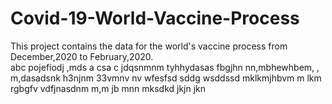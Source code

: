 # Covid-19-World-Vaccine-Process
This project contains  the data for the world's vaccine process from December,2020 to February,2020.  
abc
pojefiodj
,mds a
csa c
jdqsnmnm
tyhhydasas
fbgjhn
nn,mbhewhbem, 
, m,dasadsnk
h3njnm 
33vmnv nv
wfesfsd
sddg
wsddssd
mklkmjhbvm
m  lkm
rgbgfv
vdfjnasdnm
m,m
jb
mnn
mksdkd
jkjn
jkn
